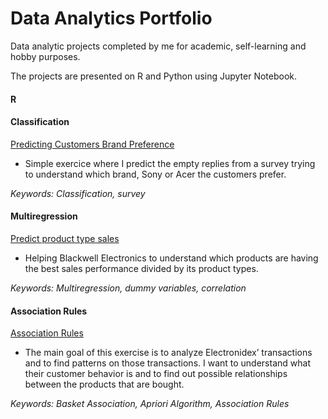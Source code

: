 # Data Analytics Portfolio
Data analytic projects completed by me for academic, self-learning and hobby purposes. 

The projects are presented on R and Python using Jupyter Notebook. 

<h4> R </h4>
<h4> Classification </h4>

<a href="https://github.com/ffmc/data-analytics-portfolio/blob/master/Classification/Predicting%20which%20brand%20customer%20prefer.ipynb">Predicting Customers Brand Preference</a>
- Simple exercice where I predict the empty replies from a survey trying to understand which brand, Sony or Acer the customers prefer.  

<i>Keywords: Classification, survey</i>

<h4> Multiregression </h4>

<a href="https://github.com/ffmc/data-analytics-portfolio/blob/master/Multiple%20Regression/Predict%20product%20type%20sales.ipynb">Predict product type sales</a>
- Helping Blackwell Electronics to understand which products are having the best sales performance divided by its product types. 

<i>Keywords: Multiregression, dummy variables, correlation</i>

<h4> Association Rules </h4>

<a href="https://github.com/ffmc/data-analytics-portfolio/blob/master/Association%20Rules/Market%20Basket%20Association.ipynb">Association Rules </a>
- The main goal of this exercise is to analyze Electronidex’ transactions and to find patterns on those transactions. I want to understand what their customer behavior is and to find out possible relationships between the products that are bought.

<i>Keywords: Basket Association, Apriori Algorithm, Association Rules</i>

